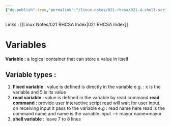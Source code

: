 ```yaml
---
{"dg-publish":true,"permalink":"/linux-notes/021-rhcsa/021-4-shell-scripting/021-4-2-variables/"}
---
```


Links : [[Linux Notes/021 RHCSA Index\|021 RHCSA Index]]

# Variables

**Variable :** a logical container that can store a value in itself

## Variable types :
1. **Fixed variable** : value is defined is directly in the variable
	e.g. :  x is the variable and 5 is its value
2. **read variable** : value is defined in the variable by read command
    **read command** : provide user interactive script
    read will wait for user input. on receiving input it pass to the variable
    e.g : read name  here read is the command name and name is the variable
    input --> mayur name=mayur
3. **shell variable** : leave 7 to 8 lines  